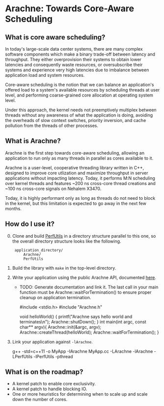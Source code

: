 # Arachne: Towards Core-Aware Scheduling

## What is core aware scheduling?

In today's large-scale data center systems, there are many complex software
components which make a binary trade-off between latency and throughput. They
either overprovision their systems to obtain lower latencies and consequently
waste resources, or oversubscribe their systems and experience very high
latencies due to imbalance between application load and system resources. 

Core-aware scheduling is the notion that we can balance an application's
offered load to a system's available resources by scheduling threads at user
level, and performing coarse-grained core allocation at operating system level.

Under this approach, the kernel needs not preemptively multiplex between
threads without any awareness of what the application is doing, avoiding the
overheads of slow context switches, priority inversion, and cache pollution
from the threads of other processes.


## What is Arachne?

Arachne is the first step towards core-aware scheduling, allowing an
application to run only as many threads in parallel as cores available to it.

Arachne is a user-level, cooperative threading library written in C++, designed
to improve core utlization and maximize throughput in server applications
without impacting latency. Today, it performs M:N scheduling over kernel
threads and features ~200 ns cross-core thread creations and ~100 ns cross-core
signals on Nehalem X3470.

Today, it is highly performant only as long as threads do not need to block in
the kernel, but this limitation is expected to go away in the next few months.

## How do I use it?

0. Clone and build [PerfUtils](https://github.com/PlatformLab/PerfUtils) in a
   directory structure parallel to this one, so the overall directory structure
   looks like the following.

		application_directory/
			Arachne/
			PerfUtils

1. Build the library with `make` in the top-level directory. 

2. Write your application using the public Arachne API, documented [here]().
	- TODO: Generate documentation and link it.
   The last call in your main function must be Arachne::waitForTermination() to
   ensure proper cleanup on application termination.


		#include <stdio.h>
		#include "Arachne.h"

		void helloWorld() {
			printf("Arachne says hello world and terminates\n");
			Arachne::shutDown();
		}
		int main(int argc, const char** argv){
			Arachne::init(&argc, argv);
			Arachne::createThread(helloWorld);
			Arachne::waitForTermination();
		}


3. Link your application against `-lArachne`.

    g++ -std=c++11 -o MyApp -IArachne MyApp.cc  -LArachne -lArachne -LPerfUtils -lPerfUtils -pthread

## What is on the roadmap?

 - A kernel patch to enable core exclusivity.
 - A kernel patch to handle blocking IO.
 - One or more heuristics for determining when to scale up and scale down the number of cores.
